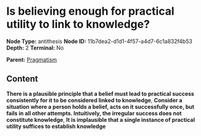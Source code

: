 # Is believing enough for practical utility to link to knowledge?

**Node Type:** antithesis
**Node ID:** 11b7dea2-d1d1-4f57-a4d7-6c1a832f4b53
**Depth:** 2
**Terminal:** No

**Parent:** [Pragmatism](pragmatism.md)

## Content

**There is a plausible principle that a belief must lead to practical success consistently for it to be considered linked to knowledge**, **Consider a situation where a person holds a belief, acts on it successfully once, but fails in all other attempts. Intuitively, the irregular success does not constitute knowledge**, **It is implausible that a single instance of practical utility suffices to establish knowledge**
